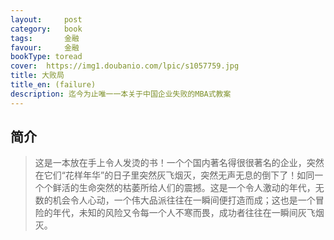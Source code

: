 ```yaml
---
layout:     post
category:   book
tags:       金融
favour:     金融
bookType: toread
cover:  https://img1.doubanio.com/lpic/s1057759.jpg
title: 大败局
title_en: (failure)
description: 迄今为止唯一一本关于中国企业失败的MBA式教案
---
```


## 简介
> 这是一本放在手上令人发烫的书！一个个国内著名得很很著名的企业，突然在它们“花样年华”的日子里突然灰飞烟灭，突然无声无息的倒下了！如同一个个鲜活的生命突然的枯萎所给人们的震撼。这是一个令人激动的年代，无数的机会令人心动，一个伟大品派往往在一瞬间便打造而成；这也是一个冒险的年代，未知的风险又令每一个人不寒而畏，成功者往往在一瞬间灰飞烟灭。